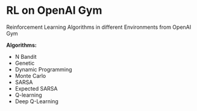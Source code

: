 # RL on OpenAI Gym
Reinforcement Learning Algorithms in different Environments from OpenAI Gym

<b> Algorithms: </b>
<ul>
  <li> N Bandit </li>
  <li> Genetic </li>
  <li> Dynamic Programming </li>
  <li> Monte Carlo </li>
  <li> SARSA </li>
  <li> Expected SARSA </li>
  <li> Q-learning </li>
  <li> Deep Q-Learning </li>
